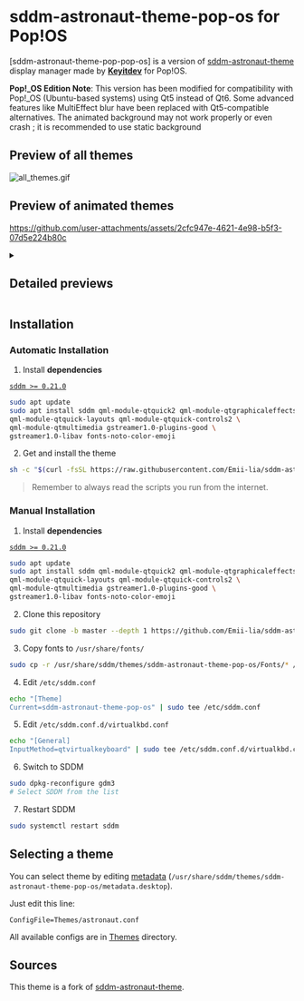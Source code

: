 # sddm-astronaut-theme-pop-os for Pop!OS

[sddm-astronaut-theme-pop-pop-os] is a version of [sddm-astronaut-theme](https://github.com/Keyitdev/sddm-astronaut-theme) display manager made by **[Keyitdev](https://github.com/Emii-lia)** for Pop!OS.

**Pop!_OS Edition Note**: This version has been modified for compatibility with Pop!_OS (Ubuntu-based systems) using Qt5 instead of Qt6. Some advanced features like MultiEffect blur have been replaced with Qt5-compatible alternatives. The animated background may not work properly or even crash ; it is recommended to use static background

## Preview of all themes

![all_themes.gif](https://github.com/Emii-lia/screenshots/blob/master/sddm-astronaut-theme-pop-os/master/all_themes.gif?raw=true)

## Preview of animated themes

https://github.com/user-attachments/assets/2cfc947e-4621-4e98-b5f3-07d5e224b80c

<!-- <h2><a href="https://youtu.be/4tQ56xh7wBc" target="_blank">Watch more on Youtube!</a></h2> -->
<details>
<summary><h2>Detailed previews</h2></summary>

**Astronaut**|**Black hole**
|:--:|:--:|
![astronaut](https://github.com/Emii-lia/screenshots/blob/master/sddm-astronaut-theme-pop-os/master/astronaut.png?raw=true)|![black_hole](https://github.com/Emii-lia/screenshots/blob/master/sddm-astronaut-theme-pop-os/master/black_hole.png?raw=true)
**Japanese aesthetic**|**Pixel sakura static**
![japanese_aesthetic](https://github.com/Emii-lia/screenshots/blob/master/sddm-astronaut-theme-pop-os/master/japanese_aesthetic.png?raw=true)|![pixel_sakura_static](https://github.com/Emii-lia/screenshots/blob/master/sddm-astronaut-theme-pop-os/master/pixel_sakura_static.png?raw=true)
**Purple leaves**|**Cyberpunk**
![purple_leaves](https://github.com/Emii-lia/screenshots/blob/master/sddm-astronaut-theme-pop-os/master/purple_leaves.png?raw=true)|![cyberpunk](https://github.com/Emii-lia/screenshots/blob/master/sddm-astronaut-theme-pop-os/master/cyberpunk.png?raw=true)
**Post-apocalyptic hacker**|**xxx**
![post-apocalyptic_hacker](https://github.com/Emii-lia/screenshots/blob/master/sddm-astronaut-theme-pop-os/master/post-apocalyptic_hacker.png?raw=true)|

**Hyprland Kath**

https://github.com/user-attachments/assets/1d926e76-44f7-4d99-ac6d-d1abcd7ed688

**Pixel sakura**

https://github.com/user-attachments/assets/ea004765-7e84-4a0d-90cd-aaac97679f62

**Jake the dog**

https://github.com/user-attachments/assets/181d48c2-f152-45f5-b568-21145be180f6

</details>

## Installation

### Automatic Installation


1. Install **dependencies**

[`sddm >= 0.21.0`](https://github.com/sddm/sddm)

``` sh
sudo apt update
sudo apt install sddm qml-module-qtquick2 qml-module-qtgraphicaleffects \
qml-module-qtquick-layouts qml-module-qtquick-controls2 \
qml-module-qtmultimedia gstreamer1.0-plugins-good \
gstreamer1.0-libav fonts-noto-color-emoji
```

2. Get and install the theme
```sh
sh -c "$(curl -fsSL https://raw.githubusercontent.com/Emii-lia/sddm-astronaut-theme-pop-os/master/setup.sh)"
```

> Remember to always read the scripts you run from the internet.

### Manual Installation

1. Install **dependencies**

[`sddm >= 0.21.0`](https://github.com/sddm/sddm)

``` sh
sudo apt update
sudo apt install sddm qml-module-qtquick2 qml-module-qtgraphicaleffects \
qml-module-qtquick-layouts qml-module-qtquick-controls2 \
qml-module-qtmultimedia gstreamer1.0-plugins-good \
gstreamer1.0-libav fonts-noto-color-emoji
```

2. Clone this repository
```sh
sudo git clone -b master --depth 1 https://github.com/Emii-lia/sddm-astronaut-theme-pop-os.git /usr/share/sddm/themes/sddm-astronaut-theme-pop-os
```
3. Copy fonts to `/usr/share/fonts/`
```sh
sudo cp -r /usr/share/sddm/themes/sddm-astronaut-theme-pop-os/Fonts/* /usr/share/fonts/
```
4. Edit `/etc/sddm.conf`
```sh
echo "[Theme]
Current=sddm-astronaut-theme-pop-os" | sudo tee /etc/sddm.conf
```
5. Edit `/etc/sddm.conf.d/virtualkbd.conf`
```sh
echo "[General]
InputMethod=qtvirtualkeyboard" | sudo tee /etc/sddm.conf.d/virtualkbd.conf
```

6. Switch to SDDM

```sh
sudo dpkg-reconfigure gdm3
# Select SDDM from the list
```

7. Restart SDDM

```sh
sudo systemctl restart sddm
```

## Selecting a theme

You can select theme by editing [metadata](./metadata.desktop) (`/usr/share/sddm/themes/sddm-astronaut-theme-pop-os/metadata.desktop`).

Just edit this line:
```
ConfigFile=Themes/astronaut.conf
```
All available configs are in [Themes](./Themes/) directory.

## Sources

This theme is a fork of [sddm-astronaut-theme](https://github.com/keyitdev/sddm-astronaut-theme).

